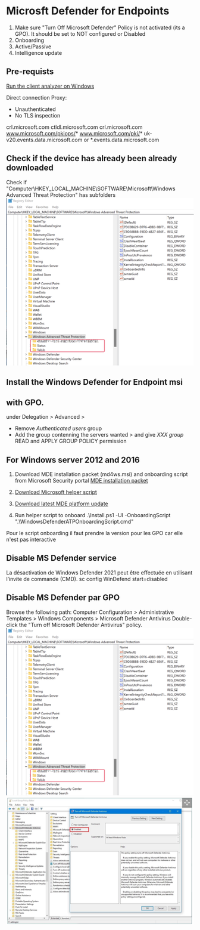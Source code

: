 # Microsft Defender for Endpoints

1. Make sure "Turn Off Microsoft Defender" Policy is not activated (its a GPO). It should be set to NOT configured or Disabled
2. Onboarding
3. Active/Passive
4. Intelligence update

## Pre-requists
[Run the client analyzer on Windows](https://learn.microsoft.com/en-us/microsoft-365/security/defender-endpoint/run-analyzer-windows?view=o365-worldwide)

Direct connection
Proxy:
- Unauthenticated
- No TLS inspection

crl.microsoft.com
ctldl.microsoft.com
crl.microsoft.com
www.microsoft.com/pkiops/*
www.microsoft.com/pki/*
uk-v20.events.data.microsoft.com or *.events.data.microsoft.com

## Check if the device has already been already downloaded
Check if "Computer\HKEY_LOCAL_MACHINE\SOFTWARE\Microsoft\Windows Advanced Threat Protection" has subfolders
![Microsoft Intune](/img/mde/SCR-20230717-rz0.png)

## Install the Windows Defender for Endpoint msi

## with GPO.
under Delegation > Advanced >
- Remove *Authenticated users* group
- Add the group contenning the servers wanted > and give *XXX group* READ and APPLY GROUP POLICY permission

## For Windows server 2012 and 2016

1. Download MDE installation packet (md4ws.msi) and onboarding script from Microsoft Security portal [MDE installation packet](https://security.microsoft.com)

2. [Download Microsoft helper script](https://github.com/microsoft/mdefordownlevelserver)

3. [Download latest MDE platform update](https://definitionupdates.microsoft.com/download/DefinitionUpdates/Platform/4.18.23050.5/x64/UpdatePlatform.exe)


4. Run helper script to onboard
.\Install.ps1 -UI -OnboardingScript ".\WindowsDefenderATPOnboardingScript.cmd"


Pour le script onboarding il faut prendre la version pour les GPO car elle n'est pas interactive

## Disable MS Defender service
La désactivation de Windows Defender 2021 peut être effectuée en utilisant l’invite de commande (CMD). 
sc config WinDefend start=disabled

## Disable MS Defender par GPO

Browse the following path: Computer Configuration > Administrative Templates > Windows Components > Microsoft Defender Antivirus
Double-click the "Turn off Microsoft Defender Antivirus" policy.
![Disable MDE by GPO 01](img/mde/SCR-20230717-rz0.png)
![Disable MDE by GPO 02](img/mde/SCR-20230802-mli.png)